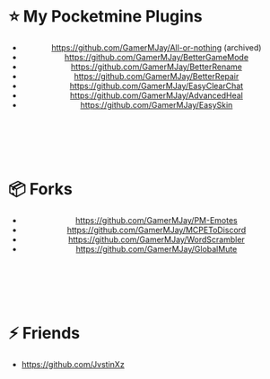 # :star: My Pocketmine Plugins
<div align="center">
  
- https://github.com/GamerMJay/All-or-nothing (archived)
- https://github.com/GamerMJay/BetterGameMode
- https://github.com/GamerMJay/BetterRename
- https://github.com/GamerMJay/BetterRepair
- https://github.com/GamerMJay/EasyClearChat
- https://github.com/GamerMJay/AdvancedHeal
- https://github.com/GamerMJay/EasySkin

  
</div>
  
<br><br><br><br>
  
# :package: Forks
<div align="center">
  
 - https://github.com/GamerMJay/PM-Emotes
 - https://github.com/GamerMJay/MCPEToDiscord
 - https://github.com/GamerMJay/WordScrambler
 - https://github.com/GamerMJay/GlobalMute
 
</div>
  
<br><br><br><br>
  
# :zap: Friends
<!--START_SECTION:activity-->
- https://github.com/JvstinXz
<!--END_SECTION:activity-->
